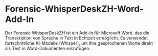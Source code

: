 # Forensic-WhisperDeskZH-Word-Add-In
Der Forensic WhisperDeskZH ist ein Add-In für Microsoft Word, das die Transkription von Sprache in Text in Echtzeit ermöglicht. Es verwendet fortschrittliche KI-Modelle (Whisper), um Ihre gesprochenen Worte direkt als Text in Word-Dokumenten einzufügen.
